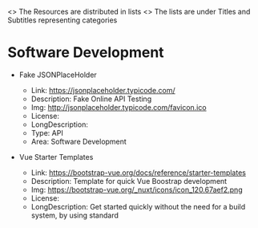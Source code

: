 <> The Resources are distributed in lists
<> The lists are under Titles and Subtitles representing categories



# Software Development

- Fake JSONPlaceHolder
    - Link: https://jsonplaceholder.typicode.com/
    - Description: Fake Online API Testing
    - Img: http://jsonplaceholder.typicode.com/favicon.ico
    - License:
    - LongDescription: 
    - Type: API
    - Area: Software Development

- Vue Starter Templates
    - Link: https://bootstrap-vue.org/docs/reference/starter-templates
    - Description: Template for quick Vue Boostrap development
    - Img: https://bootstrap-vue.org/_nuxt/icons/icon_120.67aef2.png
    - License:
    - LongDescription: Get started quickly without the need for a build system, by using standard <script> and <link> tags to load the required JavaScript and CSS in your page.
    - Type: Template
    - Tags: Vue
    - Area: Devlopment
    - Why: 


# CAD (Computer-aided design)

- CADGrab
    - Link: https://grabcad.com/
    - Description: Community collection of Free Cad Models
    - Img:
    - License: 
    - LongDescription: 
    - Tags: Library, Repository
    - Type: Collection
    - Area: CAD
    - Why: 

- svg2stl
    - Link: http://svg2stl.com/
    - Description: Online extrusion tool. Converts 2D SVG to 3D extruded model
    - Img:
    - License: 
    - LongDescription: It may or may not work. Depends exclusively in the 2D model
    - Tags: SVG, Convert
    - Type: Tool
    - Area: CAD
    - Why: 
 
- stephaneginier/sculptgl
    - Link: https://stephaneginier.com/sculptgl/
    - Description: Online too for WebGL based 3D sculpting
    - Img: https://stephaneginier.com/img/favicon.png
    - License: Free
    - LongDescription: 
    - Tags: WebGL, 3D
    - Type: Tool
    - Area: 3D Modeling
    - Why: 

# Design

- Cool Backgrounds
    - Link: https://coolbackgrounds.io/
    - Description: A collection of tools to create images and backgrounds
    - Img: https://coolbackgrounds.io/images/favicon-fe5a0ff5.png
    - License: Free
    - LongDescription: "Cool Backgrounds is a collection of tools to create compelling, colorful images for blogs, social media, and websites."
    - Tags: Backgrounds, CSS, 
    - Type: Background, Stock
    - Area: Design
    - Why: 
 
- Coolors.co
    - Link: https://coolors.co/
    - Description: Color schemes generator
    - Img: https://coolors.co/assets/img/favicon.png
    - License: Free
    - LongDescription: Generate color palette 
    - Tags: Color, Palette
    - Type: 
    - Area: Design
    - Why: 
 
 - Pixabay
    - Link: https://pixabay.com/
    - Description: A repository of free & roaylty free stock images
    - Img: https://pixabay.com/favicon-32x32.png
    - License: 
    - LongDescription: 
    - Tags: Stock, photography, images
    - Type: Images
    - Area: Design
    - Why: 

- Unsplash
    - Link: https://unsplash.com/
    - Description: A repository of free & roaylty free stock images
    - Img: https://unsplash.com/mstile-144x144.png
    - License: 
    - LongDescription: 
    - Tags: Stock, photography, images
    - Type: Images
    - Area: Design
    - Why: 

- FontAwesome Icons
    - Link: https://fontawesome.com/icons?d=gallery
    - Description: "A site that holds free icons for commercial and personal use"
    - Img: https://fontawesome.com/images/favicons/favicon-32x32.png
    - License: Creative Commons Attribution 4.0
    - LongDescription: 
    - Type: Icons
    - Area: Design

- Google Fonts
    - Link: https://fonts.google.com/
    - Description: A collection of free opensource fonts
    - Img: https://www.gstatic.com/images/branding/product/ico/google_fonts_blue_lodp.ico
    - License: Free
    - LongDescription: 
    - Tags: Fonts, Collection
    - Type: Fonts
    - Area: Design
    - Why: 

- Canva
    - Link: https://www.canva.com/
    - Description: A online WYIWYG tool for creating graphic documents.
    - Img: https://static.canva.com/static/images/favicon.ico
    - License: Free (Free to an extent, has paid plans)
    - LongDescription: 
    - Tags: 
    - Type: Tool
    - Area: Design
    - Why:     

- PhotoPea
    - Link: https://www.photopea.com/
    - Description: An online HTML5 free alternative to Photoshop
    - Img: https://www.photopea.com/promo/thumb256.png
    - License: Free (Has ads)
    - LongDescription: 
    - Tags: Photoshop
    - Type: Tool
    - Area: Design
    - Why: 


- patternico
    - Link: https://patternico.com/
    - Description: Seamless pattern maker 
    - Img: https://patternico.com/favicon.ico
    - License: Free 
    - LongDescription: A tool to generate seamless texture for tiling
    - Tags: Pattern, Tile, Texture
    - Type: Tool
    - Area: Design
    - Why: 

## Prototyping

- MockupWorld
    - Link: https://www.mockupworld.co/free/
    - Description: Search Tool for Mockups of various types and products
    - Img: https://www.mockupworld.co/wp-content/uploads/fbrfg/favicon-32x32.png        
    - License:
    - LongDescription: 
    - Type: Mockup
    - Area: Design

- Screenshot Guru
    - Link: https://screenshot.guru/
    - Description: A tool to grab full page screenshots of any public site
    - Img: https://screenshot.guru/favicon.ico
    - License: Free 
    - LongDescription: 
    - Tags: Screenshot
    - Type: Tool
    - Area: Design
    - Why: 

# Miscellany

- Artigos Científicos da USP
    - Link: https://www5.usp.br/tag/artigos-cientificos/
    - Description: Artigos Científicos da USP
    - Img: https://www5.usp.br/favicon.ico         
    - License:
    - LongDescription: 
    - Type: Papers
    - Area: Research

- FavIcon Grabber
    - Link: http://favicongrabber.com/
    - Description: A tool for grabbing FavIcons from sites
    - Img:   
    - License:
    - LongDescription: 
    - Type: API, Tool
    - Area: Design, Devlopment
    - Why:

- Convert Online
    - Link: https://www.online-convert.com/
    - Description: An online tool to convert files
    - Img: https://oc8.ocstatic.com/images/favicon/favicon.ico
    - License: Free (Has ads, has paid plans)
    - LongDescription: The tool provides various file type conversions. Any uploads are subject to their terms of service.
    - Tags: Conversion
    - Type: Tool
    - Area: 
    - Why: 